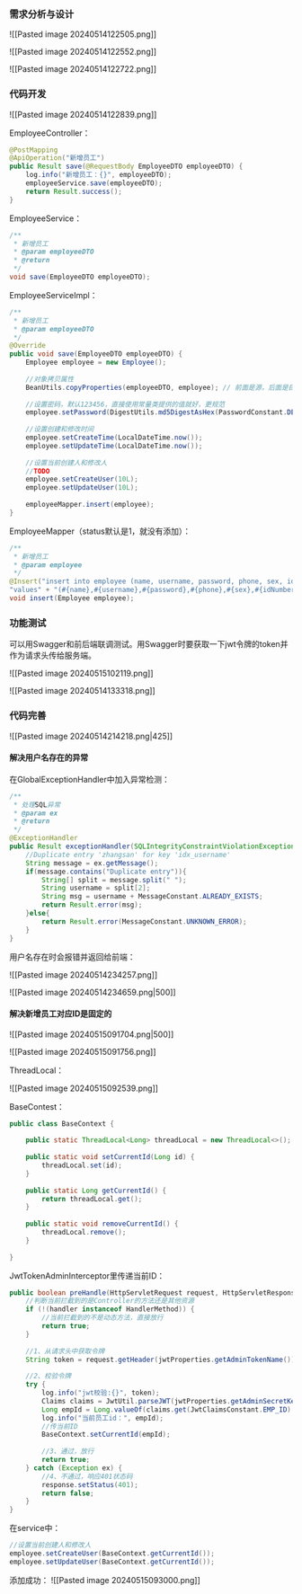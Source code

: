 ### 需求分析与设计

![[Pasted image 20240514122505.png]]

![[Pasted image 20240514122552.png]]

![[Pasted image 20240514122722.png]]

### 代码开发

![[Pasted image 20240514122839.png]]

EmployeeController：

```java
@PostMapping  
@ApiOperation("新增员工")  
public Result save(@RequestBody EmployeeDTO employeeDTO) {  
    log.info("新增员工：{}", employeeDTO);  
    employeeService.save(employeeDTO);  
    return Result.success();  
}
```

EmployeeService：

```java
/**  
 * 新增员工  
 * @param employeeDTO  
 * @return  
 */  
void save(EmployeeDTO employeeDTO);
```

EmployeeServiceImpl：

```java
/**  
 * 新增员工  
 * @param employeeDTO  
 */  
@Override  
public void save(EmployeeDTO employeeDTO) {  
    Employee employee = new Employee();  
  
    //对象拷贝属性  
    BeanUtils.copyProperties(employeeDTO, employee); // 前面是源，后面是目标，将employeeDTO转化成employee对象传给数据库  
  
    //设置密码，默认123456，直接使用常量类提供的值就好，更规范  
    employee.setPassword(DigestUtils.md5DigestAsHex(PasswordConstant.DEFAULT_PASSWORD.getBytes()));  
  
    //设置创建和修改时间  
    employee.setCreateTime(LocalDateTime.now());  
    employee.setUpdateTime(LocalDateTime.now());  
  
    //设置当前创建人和修改人  
    //TODO  
    employee.setCreateUser(10L);  
    employee.setUpdateUser(10L);  
  
    employeeMapper.insert(employee);  
}
```

EmployeeMapper（status默认是1，就没有添加）：

```java
/**  
 * 新增员工  
 * @param employee  
 */  
@Insert("insert into employee (name, username, password, phone, sex, id_number, create_time, update_time, create_user, update_user)" +  
"values" + "(#{name},#{username},#{password},#{phone},#{sex},#{idNumber},#{createTime},#{updateTime},#{createUser},#{updateUser})")  
void insert(Employee employee);
```

### 功能测试

可以用Swagger和前后端联调测试。用Swagger时要获取一下jwt令牌的token并作为请求头传给服务端。

![[Pasted image 20240515102119.png]]

![[Pasted image 20240514133318.png]]

### 代码完善

![[Pasted image 20240514214218.png|425]]

#### 解决用户名存在的异常

在GlobalExceptionHandler中加入异常检测：

```java
/**  
 * 处理SQL异常  
 * @param ex  
 * @return  
 */  
@ExceptionHandler  
public Result exceptionHandler(SQLIntegrityConstraintViolationException ex){  
    //Duplicate entry 'zhangsan' for key 'idx_username'  
    String message = ex.getMessage();  
    if(message.contains("Duplicate entry")){  
        String[] split = message.split(" ");  
        String username = split[2];  
        String msg = username + MessageConstant.ALREADY_EXISTS;  
        return Result.error(msg);  
    }else{  
        return Result.error(MessageConstant.UNKNOWN_ERROR);  
    }  
}
```

用户名存在时会报错并返回给前端：

![[Pasted image 20240514234257.png]]

![[Pasted image 20240514234659.png|500]]

#### 解决新增员工对应ID是固定的

![[Pasted image 20240515091704.png|500]]

![[Pasted image 20240515091756.png]]

ThreadLocal：

![[Pasted image 20240515092539.png]]

BaseContest：

```java
public class BaseContext {  
  
    public static ThreadLocal<Long> threadLocal = new ThreadLocal<>();  
  
    public static void setCurrentId(Long id) {  
        threadLocal.set(id);  
    }  
  
    public static Long getCurrentId() {  
        return threadLocal.get();  
    }  
  
    public static void removeCurrentId() {  
        threadLocal.remove();  
    }  
  
}
```

JwtTokenAdminInterceptor里传递当前ID：

```java
public boolean preHandle(HttpServletRequest request, HttpServletResponse response, Object handler) throws Exception {  
    //判断当前拦截到的是Controller的方法还是其他资源  
    if (!(handler instanceof HandlerMethod)) {  
        //当前拦截到的不是动态方法，直接放行  
        return true;  
    }  
  
    //1、从请求头中获取令牌  
    String token = request.getHeader(jwtProperties.getAdminTokenName());  
  
    //2、校验令牌  
    try {  
        log.info("jwt校验:{}", token);  
        Claims claims = JwtUtil.parseJWT(jwtProperties.getAdminSecretKey(), token);  
        Long empId = Long.valueOf(claims.get(JwtClaimsConstant.EMP_ID).toString());  
        log.info("当前员工id：", empId); 
        //传当前ID
        BaseContext.setCurrentId(empId);  
        
        //3、通过，放行  
        return true;  
    } catch (Exception ex) {  
        //4、不通过，响应401状态码  
        response.setStatus(401);  
        return false;  
    }  
}
```

在service中：

```Java
//设置当前创建人和修改人  
employee.setCreateUser(BaseContext.getCurrentId());  
employee.setUpdateUser(BaseContext.getCurrentId());
```

添加成功：
![[Pasted image 20240515093000.png]]
